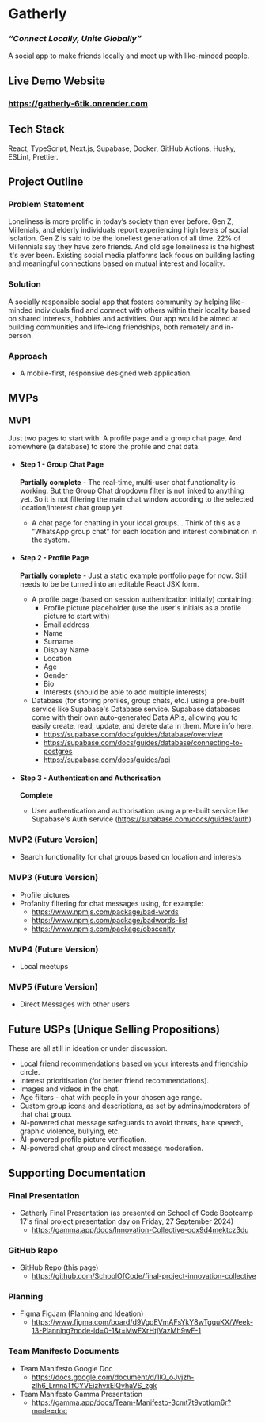 # Gatherly

### _“Connect Locally, Unite Globally”_

A social app to make friends locally and meet up with like-minded people.

## Live Demo Website

### https://gatherly-6tik.onrender.com

## Tech Stack

React, TypeScript, Next.js, Supabase, Docker, GitHub Actions, Husky, ESLint, Prettier.

## Project Outline

### Problem Statement

Loneliness is more prolific in today’s society than ever before. Gen Z, Millenials, and elderly individuals report experiencing high levels of social isolation. Gen Z is said to be the loneliest generation of all time. 22% of Millennials say they have zero friends. And old age loneliness is the highest it's ever been. Existing social media platforms lack focus on building lasting and meaningful connections based on mutual interest and locality.

### Solution

A socially responsible social app that fosters community by helping like-minded individuals find and connect with others within their locality based on shared interests, hobbies and activities. Our app would be aimed at building communities and life-long friendships, both remotely and in-person.

### Approach

- A mobile-first, responsive designed web application.

## MVPs

### MVP1

Just two pages to start with. A profile page and a group chat page. And somewhere (a database) to store the profile and chat data.

- #### Step 1 - Group Chat Page

  **Partially complete** - The real-time, multi-user chat functionality is working. But the Group Chat dropdown filter is not linked to anything yet. So it is not filtering the main chat window according to the selected location/interest chat group yet.

  - A chat page for chatting in your local groups... Think of this as a "WhatsApp group chat" for each location and interest combination in the system.

- #### Step 2 - Profile Page

  **Partially complete** - Just a static example portfolio page for now. Still needs to be be turned into an editable React JSX form.

  - A profile page (based on session authentication initially) containing:
    - Profile picture placeholder (use the user's initials as a profile picture to start with)
    - Email address
    - Name
    - Surname
    - Display Name
    - Location
    - Age
    - Gender
    - Bio
    - Interests (should be able to add multiple interests)
  - Database (for storing profiles, group chats, etc.) using a pre-built service like Supabase's Database service. Supabase databases come with their own auto-generated Data APIs, allowing you to easily create, read, update, and delete data in them. More info here.
    - https://supabase.com/docs/guides/database/overview
    - https://supabase.com/docs/guides/database/connecting-to-postgres
    - https://supabase.com/docs/guides/api

- #### Step 3 - Authentication and Authorisation

  **Complete**

  - User authentication and authorisation using a pre-built service like Supabase's Auth service (https://supabase.com/docs/guides/auth)

### MVP2 (Future Version)

- Search functionality for chat groups based on location and interests

### MVP3 (Future Version)

- Profile pictures
- Profanity filtering for chat messages using, for example:
  - https://www.npmjs.com/package/bad-words
  - https://www.npmjs.com/package/badwords-list
  - https://www.npmjs.com/package/obscenity

### MVP4 (Future Version)

- Local meetups

### MVP5 (Future Version)

- Direct Messages with other users

## Future USPs (Unique Selling Propositions)

These are all still in ideation or under discussion.

- Local friend recommendations based on your interests and friendship circle.
- Interest prioritisation (for better friend recommendations).
- Images and videos in the chat.
- Age filters - chat with people in your chosen age range.
- Custom group icons and descriptions, as set by admins/moderators of that chat group.
- AI-powered chat message safeguards to avoid threats, hate speech, graphic violence, bullying, etc.
- AI-powered profile picture verification.
- AI-powered chat group and direct message moderation.

## Supporting Documentation

### Final Presentation

- Gatherly Final Presentation (as presented on School of Code Bootcamp 17's final project presentation day on Friday, 27 September 2024)
  - https://gamma.app/docs/Innovation-Collective-oox9d4mektcz3du

### GitHub Repo

- GitHub Repo (this page)
  - https://github.com/SchoolOfCode/final-project-innovation-collective

### Planning

- Figma FigJam (Planning and Ideation)
  - https://www.figma.com/board/d9VgoEVmAFsYkY8wTgquKX/Week-13-Planning?node-id=0-1&t=MwFXrHtjVazMh9wF-1

### Team Manifesto Documents

- Team Manifesto Google Doc
  - https://docs.google.com/document/d/1lQ_oJvjzh-zlh6_LrnnaTfCYVEizhvxElQyhaVS_zgk
- Team Manifesto Gamma Presentation
  - https://gamma.app/docs/Team-Manifesto-3cmt7t9votlqm6r?mode=doc
